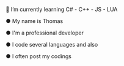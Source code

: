 
🌱 I’m currently learning C# - C++ - JS - LUA

● My name is Thomas  

● I'm a professional developer 

● I code several languages and also 

● I often post my codings 
